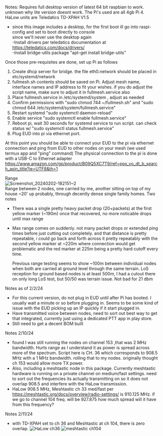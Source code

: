 Notes:
Requires full desktop version of latest 64 bit raspbian to work. unknown why lite version doesnt work. The Pi's used are all 4gb Pi 4. HaLow units are Teledatics TD-XPAH V1.5

  - since this image includes a desktop, for the first boot ill go into raspi-config and set to boot directly to console<br> 
    since we'll never use the desktop again <br>
  -Install drivers per teledatics documentation at https://teledatics.com/docs/drivers/  <br>
  -Install bridge-utils package "apt-get install bridge-utils" 

Once those pre-requisites are done, set up Pi as follows

1. Create dhcp server for bridge. the file eth0.network should be placed in etc/systemd/network  
2. fullmesh.sh contents should be saved on Pi. Adjust mesh name, interface names and IP address to fit your wishes. if you do adjust the script name, make sure to adjust it in fullmesh.service also
3. Place fullmesh.service in /etc/systemd/system , adjust as needed
4. Confirm permissions with "sudo chmod 744 ~/fullmesh.sh" and "sudo chmod 644 /etc/systemd/system/fullmesh.service"
5. Restart systemd "sudo systemctl daemon-reload"
6. Enable service "sudo systemctl enable fullmesh.service"
7. Reboot pi, wait 30 seconds for systemd service to run script. can check status w/ "sudo systemctl status fullmesh.service"
8. Plug EUD into pi via ethernet port.

At this point you should be able to connect your EUD to the pi via ethernet connection and ping from EUD to other nodes on your mesh (we used termux app and "ping" command)
The physical connection to the pi is done with a USB-C to Ethernet adapter https://www.amazon.com/gp/product/B09Q5XC7T9/ref=ppx_yo_dt_b_search_asin_title?ie=UTF8&th=1 <br>

Range <br>
![Screenshot_20240202-182151~2](https://github.com/NHOQA/TD-XPAH_Mesh/assets/74009174/6343a2c4-ce3f-4fde-83df-91218b7835b7) <br>
Range between 2 nodes, one carried by me, another sitting on top of my house ~20' up probably, through decently dense single family homes. Two notes <br>
- There was a single pretty heavy packet drop (20+packets) at the first yellow marker (~190m) once that recovered, no more noticable drops until max range
- Max range comes on suddenly. not many packet drops or extended ping times before just cutting out completely. and that distance is pretty repeatable, i could go back and forth across it pretty repeatably with the second yellow marker at ~220m where connection would get problematic and the red marker at 225m being a pretty hard cutoff every time.

  Previous range testing seems to show ~100m between individual nodes when both are carried at ground level through the same terrain.
  LoS reception for ground based nodes is at least 500m, I had a cutout there on only long LoS test, but 50/50 was terrain issue.  Not bad for 21 dbm

Notes as of 2/2/24 <br>
- For this current version, do not plug in EUD until after Pi has booted. I usually wait a minute or so before plugging in. Seems to be some kind of issue with the EUD picking up an IP quickly if it start plugged in. <br>
- Have transmitted voice between nodes, need to sort out best way to get that integrated, currently just using a dedicated PTT app in play store.
- Still need to get a decent BOM built

Notes 2/10/24 <br>
- found I was still running the nodes on channel 153 ,that was 2 MHz bandwidth. Hurts range as I understand it as power is spread across more of the spectrum. Script here is CH. 36 which corresponds to 908.5 MHz with a 1 MHz bandwidth. rolling that to my nodes. originally thought ch 153 would allow more TX power.
- Also, including a meshtastic node in this package. Currently meshtastic hardware is running on a private channel on medium/fast settings. need to sort out the frequencies its actually transmitting on so it does not overlap 908.5 and interfere with the HaLow transmission.
- HaLow 908.5 MHz, Meshtastic ch 33 med/fast per https://meshtastic.org/docs/overview/radio-settings/ is 910.125 MHz. if we go to channel 104 freq. will be 927.875  how much spread will it have from this frequency?

Notes 2/11/24 <br>
- with TD-XPAH set to ch 36 and Meshtastic at ch 104, there is zero overlap. 
![HaLow ch36](https://github.com/NHOQA/TD-XPAH_Mesh/assets/74009174/08f8a75d-4671-4bcf-bb47-c94b73ed0cbf)
![meshtastic ch104](https://github.com/NHOQA/TD-XPAH_Mesh/assets/74009174/711b8379-153c-4b33-99b0-b4ae861c3fd0)
